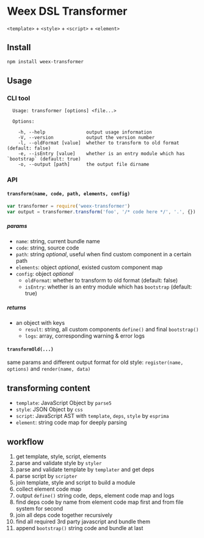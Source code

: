 # Weex DSL Transformer

`<template>` + `<style>` + `<script>` + `<element>`

## Install

```bash
npm install weex-transformer
```

## Usage

### CLI tool

```
  Usage: transformer [options] <file...>

  Options:

    -h, --help               output usage information
    -V, --version            output the version number
    -l, --oldFormat [value]  whether to transform to old format (default: false)
    -e, --isEntry [value]    whether is an entry module which has `bootstrap` (default: true)
    -o, --output [path]      the output file dirname
```

### API

#### `transform(name, code, path, elements, config)`

```javascript
var transformer = require('weex-transformer')
var output = transformer.transform('foo', '/* code here */', '.', {})
```

##### params

- `name`: string, current bundle name
- `code`: string, source code
- `path`: string *optional*, useful when find custom component in a certain path
- `elements`: object *optional*, existed custom component map
- `config`: object *optional*
    * `oldFormat`: whether to transform to old format (default: false)
    * `isEntry`: whether is an entry module which has `bootstrap` (default: true)

##### returns

- an object with keys
    * `result`: string, all custom components `define()` and final `bootstrap()`
    * `logs`: array, corresponding warning & error logs

#### `transformOld(...)`

same params and different output format for old style: `register(name, options)` and `render(name, data)`

## transforming content

- `template`: JavaScript Object by `parse5`
- `style`: JSON Object by `css`
- `script`: JavaScript AST with `template`, `deps`, `style` by `esprima`
- `element`: string code map for deeply parsing

## workflow

1. get template, style, script, elements
2. parse and validate style by `styler`
3. parse and validate template by `templater` and get deps
4. parse script by `scripter`
5. join template, style and script to build a module
6. collect element code map
7. output `define()` string code, deps, element code map and logs
8. find deps code by name from element code map first and from file system for second
9. join all deps code together recursively
10. find all required 3rd party javascript and bundle them
11. append `bootstrap()` string code and bundle at last
